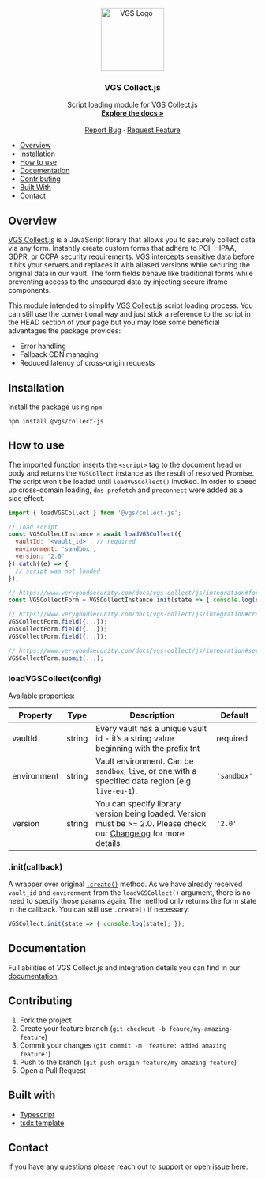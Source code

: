 <p align="center">
  <a href="https://www.verygoodsecurity.com/" rel="nofollow">
    <img src="https://avatars0.githubusercontent.com/u/17788525" width="128" alt="VGS Logo">
  </a>
  <h3 align="center">VGS Collect.js</h3>

  <p align="center">
    Script loading module for VGS Collect.js
    <br />
    <a href="https://www.verygoodsecurity.com/docs/vgs-collect/js/overview"><strong>Explore the docs »</strong></a>
    <br />
    <br />
    <a href="https://github.com/verygoodsecurity/vgs-collect-js/issues">Report Bug</a>
    ·
    <a href="https://github.com/verygoodsecurity/vgs-collect-js/issues">Request Feature</a>
  </p>
</p>

* [Overview](#overview)
* [Installation](#installation)
* [How to use](#how-to-use)
* [Documentation](#documentation)
* [Contributing](#contributing)
* [Built With](#built-with)
* [Contact](#contact)

## Overview

[VGS Collect.js](https://www.verygoodsecurity.com/docs/vgs-collect/js/overview) is a JavaScript library that allows you to securely collect data via any form. Instantly create custom forms that adhere to PCI, HIPAA, GDPR, or CCPA security requirements. [VGS](https://www.verygoodsecurity.com/) intercepts sensitive data before it hits your servers and replaces it with aliased versions while securing the original data in our vault. The form fields behave like traditional forms while preventing access to the unsecured data by injecting secure iframe components.

This module intended to simplify [VGS Collect.js](https://www.verygoodsecurity.com/docs/vgs-collect/js/overview) script loading process. You can still use the conventional way and just stick a reference to the script in the HEAD section of your page but you may lose some beneficial advantages the package provides:

- Error handling
- Fallback CDN managing
- Reduced latency of cross-origin requests

## Installation

Install the package using `npm`:

```
npm install @vgs/collect-js
```

## How to use

The imported function inserts the `<script>` tag to the document head or body and returns the `VGSCollect` instance as the result of resolved Promise. The script won't be loaded until `loadVGSCollect()` invoked. In order to speed up cross-domain loading, `dns-prefetch` and `preconnect` were added as a side effect.

```javascript 
import { loadVGSCollect } from '@vgs/collect-js';

// load script
const VGSCollectInstance = await loadVGSCollect({
  vaultId: '<vault_id>', // required
  environment: 'sandbox',
  version: '2.0'
}).catch((e) => {
  // script was not loaded
});

// https://www.verygoodsecurity.com/docs/vgs-collect/js/integration#form-state
const VGSCollectForm = VGSCollectInstance.init(state => { console.log(state); });

// https://www.verygoodsecurity.com/docs/vgs-collect/js/integration#create-and-setup-form-fields
VGSCollectForm.field({...});
VGSCollectForm.field({...});
VGSCollectForm.field({...});

// https://www.verygoodsecurity.com/docs/vgs-collect/js/integration#setup-form-submission
VGSCollectForm.submit(...);
```

### loadVGSCollect(config)

Available properties:

| Property    | Type   | Description                                                                                                                                                                           | Default     |
|-------------|--------|---------------------------------------------------------------------------------------------------------------------------------------------------------------------------------------|-------------|
| vaultId     | string | Every vault has a unique vault id - it’s a string value beginning with the prefix tnt                                                                                                 | required    |
| environment | string | Vault environment. Can be `sandbox`, `live`, or one with a specified data region (e.g `live-eu-1`).                                                                                   | `'sandbox'` |
| version     | string | You can specify library version being loaded. Version must be >= 2.0. Please check our [Changelog](https://www.verygoodsecurity.com/docs/vgs-collect/js/changelog) for more details.  | `'2.0'`     |

### .init(callback)

A wrapper over original [`.create()`](https://www.verygoodsecurity.com/docs/vgs-collect/js/integration#form-initialization) method. As we have already received `vault_id` and `environment` from the `loadVGSCollect()` argument, there is no need to specify those params again. The method only returns the form state in the callback. You can still use `.create()` if necessary.

```javascript
VGSCollect.init(state => { console.log(state); });
```

## Documentation

Full abilities of VGS Collect.js and integration details you can find in our [documentation](https://www.verygoodsecurity.com/docs/vgs-collect/js/integration).

## Contributing 

1. Fork the project
2. Create your feature branch (`git checkout -b feaure/my-amazing-feature`)
3. Commit your changes (`git commit -m 'feature: added amazing feature'`)
4. Push to the branch (`git push origin feature/my-amazing-feature`)
5. Open a Pull Request

## Built with

* [Typescript](https://www.typescriptlang.org/docs/handbook/typescript-in-5-minutes.html)
* [tsdx template](https://github.com/formium/tsdx)

## Contact

If you have any questions please reach out to [support](mailto:support@verygoodsecurity.com) or open issue [here](https://github.com/verygoodsecurity/vgs-collect-js/issues).